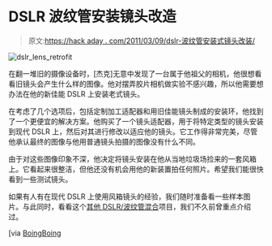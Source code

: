 # DSLR 波纹管安装镜头改造

> 原文:[https://hack aday . com/2011/03/09/dslr-波纹管安装式镜头改装/](https://hackaday.com/2011/03/09/dslr-bellows-mounted-lens-retrofit/)

![dslr_lens_retrofit](../Images/4e657b7c2af6e718432eb13632dbe67e.png "dslr_lens_retrofit")

在翻一堆旧的摄像设备时，[杰克]无意中发现了一台属于他祖父的相机，他很想看看旧镜头会产生什么样的图像。他对摆弄胶片相机做实验不感兴趣，所以他需要想办法在他的新佳能 DSLR 上安装老式镜头。

在考虑了几个选项后，包括定制加工适配器和用旧佳能镜头制成的安装环，他找到了一个更便宜的解决方案。他购买了一个镜头适配器，用于将特定类型的镜头安装到现代 DSLR 上，然后对其进行修改以适应他的镜头。它工作得非常完美，尽管他承认最终的图像与他用普通镜头拍摄的图像没有什么不同。

由于对这些图像印象不深，他决定将镜头安装在他从当地垃圾场捡来的一套风箱上。它看起来很整洁，但他还没有机会用他的新装置拍任何照片。希望我们能很快看到一些测试镜头。

如果有人有在现代 DSLR 上使用风箱镜头的经验，我们随时准备看一些样本图片。与此同时，看看这个[其他 DSLR/波纹管混合](http://hackaday.com/2011/02/11/bellows-camera-to-dslr/)项目，我们不久前曾重点介绍过。

[via [BoingBoing](http://www.boingboing.net/2011/03/08/hacking-an-old-lens.html)